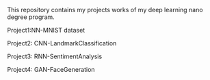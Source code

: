 This repository contains my projects works of my deep learning nano degree program.


Project1:NN-MNIST dataset


Project2: CNN-LandmarkClassification


Project3: RNN-SentimentAnalysis


Project4: GAN-FaceGeneration
